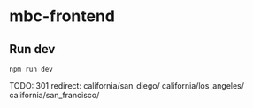 # mbc-frontend

## Run dev

```
npm run dev
```

TODO:
301 redirect: california/san_diego/ california/los_angeles/ california/san_francisco/



